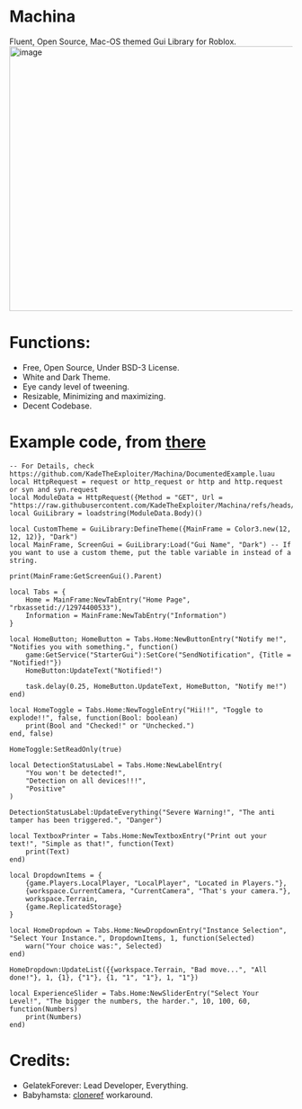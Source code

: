 # Machina
Fluent, Open Source, Mac-OS themed Gui Library for Roblox.
<img width="1146" height="471" alt="image" src="https://github.com/user-attachments/assets/9ea0061d-d540-4f56-9e0a-1a2b55dba008" />

# Functions:
- Free, Open Source, Under BSD-3 License.
- White and Dark Theme.
- Eye candy level of tweening.
- Resizable, Minimizing and maximizing.
- Decent Codebase.

# Example code, from [there](https://github.com/KadeTheExploiter/Machina/blob/main/Examples/Example.luau)

```luau
-- For Details, check https://github.com/KadeTheExploiter/Machina/DocumentedExample.luau
local HttpRequest = request or http_request or http and http.request or syn and syn.request
local ModuleData = HttpRequest({Method = "GET", Url = "https://raw.githubusercontent.com/KadeTheExploiter/Machina/refs/heads/main/Module.luau"})
local GuiLibrary = loadstring(ModuleData.Body)()

local CustomTheme = GuiLibrary:DefineTheme({MainFrame = Color3.new(12, 12, 12)}, "Dark")
local MainFrame, ScreenGui = GuiLibrary:Load("Gui Name", "Dark") -- If you want to use a custom theme, put the table variable in instead of a string.

print(MainFrame:GetScreenGui().Parent)

local Tabs = {
	Home = MainFrame:NewTabEntry("Home Page", "rbxassetid://12974400533"),
	Information = MainFrame:NewTabEntry("Information")
}

local HomeButton; HomeButton = Tabs.Home:NewButtonEntry("Notify me!", "Notifies you with something.", function()
	game:GetService("StarterGui"):SetCore("SendNotification", {Title = "Notified!"})
	HomeButton:UpdateText("Notified!")

	task.delay(0.25, HomeButton.UpdateText, HomeButton, "Notify me!")
end)

local HomeToggle = Tabs.Home:NewToggleEntry("Hii!!", "Toggle to explode!!", false, function(Bool: boolean)
	print(Bool and "Checked!" or "Unchecked.")
end, false)

HomeToggle:SetReadOnly(true)

local DetectionStatusLabel = Tabs.Home:NewLabelEntry(
	"You won't be detected!", 
	"Detection on all devices!!!", 
	"Positive"
)

DetectionStatusLabel:UpdateEverything("Severe Warning!", "The anti tamper has been triggered.", "Danger")

local TextboxPrinter = Tabs.Home:NewTextboxEntry("Print out your text!", "Simple as that!", function(Text)
	print(Text)
end)

local DropdownItems = {
    {game.Players.LocalPlayer, "LocalPlayer", "Located in Players."},
    {workspace.CurrentCamera, "CurrentCamera", "That's your camera."},
    workspace.Terrain,
    {game.ReplicatedStorage}
}

local HomeDropdown = Tabs.Home:NewDropdownEntry("Instance Selection", "Select Your Instance.", DropdownItems, 1, function(Selected)
	warn("Your choice was:", Selected)
end)

HomeDropdown:UpdateList({{workspace.Terrain, "Bad move...", "All done!"}, 1, {1}, {"1"}, {1, "1", "1"}, 1, "1"})

local ExperienceSlider = Tabs.Home:NewSliderEntry("Select Your Level!", "The bigger the numbers, the harder.", 10, 100, 60, function(Numbers)
	print(Numbers)
end)
```

# Credits:
- GelatekForever: Lead Developer, Everything.
- Babyhamsta: [cloneref](https://docs.sunc.su/Instances/cloneref/) workaround.
